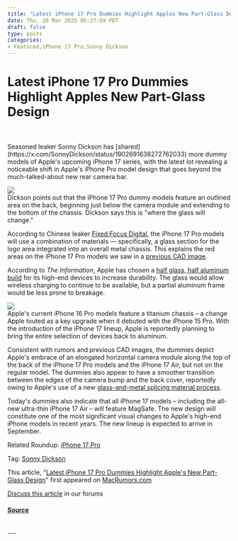 ```yaml
---
title: "Latest iPhone 17 Pro Dummies Highlight Apples New Part-Glass Design"
date: Thu, 20 Mar 2025 05:27:59 PDT
draft: false
type: posts
categories: 
- Featured,iPhone 17 Pro,Sonny Dickson
---
```

# Latest iPhone 17 Pro Dummies Highlight Apples New Part-Glass Design

<br/>

<br/>
Seasoned leaker Sonny Dickson has [shared](https://x.com/SonnyDickson/status/1902691638272762033) more dummy models of Apple's upcoming iPhone 17 series, with the latest lot revealing a noticeable shift in Apple's iPhone Pro model design that goes beyond the much-talked-about new rear camera bar.  
  
![](https://images.macrumors.com/article-new/2025/02/iPhone-17-Pro-Render-Front-Page-Tech.jpg)  
Dickson points out that the iPhone 17 Pro dummy models feature an outlined area on the back, beginning just below the camera module and extending to the bottom of the chassis. Dickson says this is "where the glass will change."  
  
According to Chinese leaker [Fixed Focus Digital](https://weibo.com/5821279480/PfKGMhlUC), the iPhone 17 Pro models will use a combination of materials — specifically, a glass section for the logo area integrated into an overall metal chassis. This explains the red areas on the iPhone 17 Pro models we saw in a [previous CAD image](https://www.macrumors.com/2025/02/24/revealed-entire-iphone-17-lineups-camera-designs/).  
  
According to _The Information_, Apple has chosen a [half glass, half aluminum build](https://www.macrumors.com/2024/11/25/first-iphone-17-pro-design-leak/) for its high-end devices to increase durability. The glass would allow wireless charging to continue to be available, but a partial aluminum frame would be less prone to breakage.  
  
![](https://images.macrumors.com/article-new/2025/03/iphone-17-dummies-sonny-dickson.jpg)  
Apple's current iPhone 16 Pro models feature a titanium chassis – a change Apple touted as a key upgrade when it debuted with the ‌iPhone 15‌ Pro. With the introduction of the ‌iPhone 17‌ lineup, Apple is reportedly planning to bring the entire selection of devices back to aluminum.  
  
Consistent with rumors and previous CAD images, the dummies depict Apple's embrace of an elongated horizontal camera module along the top of the back of the iPhone 17 Pro models and the iPhone 17 Air, but not on the regular model. The dummies also appear to have a smoother transition between the edges of the camera bump and the back cover, reportedly owing to Apple's use of a new [glass-and-metal splicing material process](https://www.macrumors.com/2025/01/06/iphone-17-design-smoother-edge-to-back/).  
  
Today's dummies also indicate that all iPhone 17 models – including the all-new ultra-thin iPhone 17 Air – will feature MagSafe. The new design will constitute one of the most significant visual changes to Apple's high-end ‌iPhone‌ models in recent years. The new lineup is expected to arrive in September.

Related Roundup: [iPhone 17 Pro](https://www.macrumors.com/roundup/iphone-17-pro/)

Tag: [Sonny Dickson](https://www.macrumors.com/guide/sonny-dickson/)

  
This article, "[Latest iPhone 17 Pro Dummies Highlight Apple's New Part-Glass Design](https://www.macrumors.com/2025/03/20/iphone-17-pro-dummies-highlight-apples-new-design/)" first appeared on [MacRumors.com](https://www.macrumors.com)  
  
[Discuss this article](https://forums.macrumors.com/threads/latest-iphone-17-pro-dummies-highlight-apples-new-part-glass-design.2453561/) in our forums

#### [Source](https://www.macrumors.com/2025/03/20/iphone-17-pro-dummies-highlight-apples-new-design/)

<br/>
---
